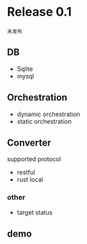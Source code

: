 # Release 0.1

    未发布
## DB

- Sqlite
- mysql

## Orchestration

- dynamic orchestration
- static  orchestration

## Converter

supported protocol

- restful
- rust local

### other

- target status

## demo
